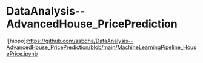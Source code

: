 # DataAnalysis--AdvancedHouse_PricePrediction
![hippo]:https://github.com/sabdha/DataAnalysis--AdvancedHouse_PricePrediction/blob/main/MachineLearningPipeline_HousePrice.ipynb
